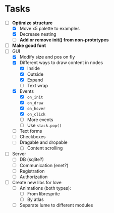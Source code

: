 # Tasks

- [ ] **Optimize structure**
  - [x] Move x5 palette to examples
  - [x] Decrease nesting
  - [ ] **Add or remove init() from non-prototypes**
- [ ] **Make good font**
- [ ] GUI
  - [x] Modify size and pos on fly
  - [x] Different ways to draw content in nodes
    - [x] Inside
    - [x] Outside
    - [x] Expand
    - [ ] Text wrap
  - [x] Events
    - [x] `on_init`
    - [x] `on_draw`
    - [x] `on_hover`
    - [x] `on_click`
    - [ ] More events
    - [ ] Use `stack.pop()`
  - [ ] Text forms
  - [ ] Checkboxes
  - [ ] Dragable and dropable
    - [ ] Content scrolling
- [ ] Server
  - [ ] DB (sqlite?)
  - [ ] Communication (enet?)
  - [ ] Registration
  - [ ] Authorization
- [ ] Create new libs for love
  - [ ] Animations (both types):
    - [ ] From libresprite
    - [ ] By atlas
  - [ ] Separate lume to different modules
